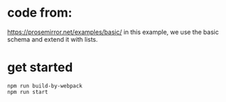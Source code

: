 
# code from: 
https://prosemirror.net/examples/basic/
in this example, we use the basic schema and extend it with lists.

# get started
```
npm run build-by-webpack
npm run start
```